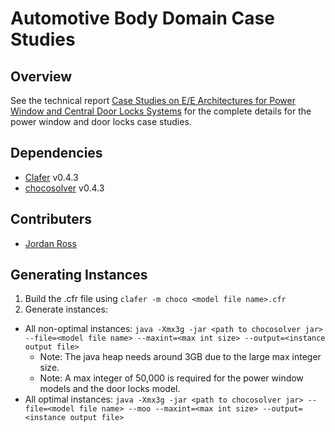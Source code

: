 # Automotive Body Domain Case Studies

Overview
--------
See the technical report [Case Studies on E/E Architectures for Power Window and Central Door Locks Systems](http://gsd.uwaterloo.ca/node/667) for the complete details for the power window and door locks case studies.

<!--See Jordan's thesis []() or the [SOSYM paper]() for synthesizing and exploring the candidate architectures for the two case studies-->

Dependencies
------------
* [Clafer](https://github.com/gsdlab/clafer) v0.4.3
* [chocosolver](https://github.com/gsdlab/chocosolver) v0.4.3

Contributers
------------
* [Jordan Ross](http://gsd.uwaterloo.ca/j25ross)

Generating Instances
--------------------
1. Build the .cfr file using ``clafer -m choco <model file name>.cfr``
2. Generate instances:
  * All non-optimal instances: ``java -Xmx3g -jar <path to chocosolver jar> --file=<model file name> --maxint=<max int size> --output=<instance output file>``
    * Note: The java heap needs around 3GB due to the large max integer size.
    * Note: A max integer of 50,000 is required for the power window models and the door locks model.
  * All optimal instances: ``java -Xmx3g -jar <path to chocosolver jar> --file=<model file name> --moo --maxint=<max int size> --output=<instance output file>``
  

